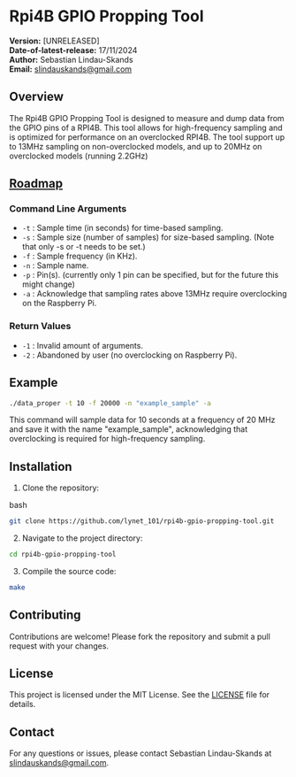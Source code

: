 # Rpi4B GPIO Propping Tool

**Version:** [UNRELEASED]  
**Date-of-latest-release:** 17/11/2024  
**Author:** Sebastian Lindau-Skands  
**Email:** [slindauskands@gmail.com](mailto:slindauskands@gmail.com)  

## Overview
The Rpi4B GPIO Propping Tool is designed to measure and dump data from the GPIO pins of a RPI4B.
This tool allows for high-frequency sampling and is optimized for performance on an overclocked RPI4B.
The tool support up to 13MHz sampling on non-overclocked models, and up to 20MHz on overclocked models (running 2.2GHz)

## [Roadmap](https://github.com/Lynet101/rpi4b-gpio-propping-tool/blob/main/Roadmap.md)

### Command Line Arguments

- `-t` : Sample time (in seconds) for time-based sampling.
- `-s` : Sample size (number of samples) for size-based sampling. (Note that only -s or -t needs to be set.)
- `-f` : Sample frequency (in KHz).
- `-n` : Sample name.
- `-p` : Pin(s). (currently only 1 pin can be specified, but for the future this might change)
- `-a` : Acknowledge that sampling rates above 13MHz require overclocking on the Raspberry Pi.

### Return Values

- `-1` : Invalid amount of arguments.
- `-2` : Abandoned by user (no overclocking on Raspberry Pi).

## Example
```bash
./data_proper -t 10 -f 20000 -n "example_sample" -a
```
This command will sample data for 10 seconds at a frequency of 20 MHz and save it with the name "example_sample", acknowledging that overclocking is required for high-frequency sampling.

## Installation

1. Clone the repository:

bash
```bash
git clone https://github.com/lynet_101/rpi4b-gpio-propping-tool.git
```

2. Navigate to the project directory:

```bash
cd rpi4b-gpio-propping-tool
```
3. Compile the source code:

```bash
make
```

## Contributing
Contributions are welcome! Please fork the repository and submit a pull request with your changes.

## License
This project is licensed under the MIT License. See the [LICENSE](https://github.com/Lynet101/rpi4b-gpio-propping-tool/blob/main/LICENSE) file for details.

## Contact
For any questions or issues, please contact Sebastian Lindau-Skands at [slindauskands@gmail.com](mailto:slindauskands@gmail.com).
